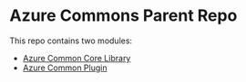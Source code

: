 # Azure Commons Parent Repo

This repo contains two modules:
 * [Azure Common Core Library](./azure-commons-core/README.md)
 * [Azure Common Plugin](./azure-commons-plugin/README.md)


